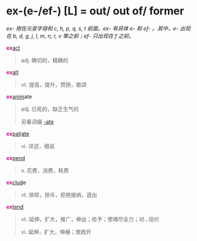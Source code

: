 # ex-(e-/ef-) [L] = out/ out of/ former

*ex- 用在元音字母和 c, h, p, q, s, t 前面。ex- 有异体 e- 和 ef- 。其中，e- 出现在 b, d, g, j, l, m, n, r, v 等之前；ef- 只出现在 f 之前。*

<b style="color: #C71585;">ex</b>[act](_act_.md)
> adj. 确切的，精确的

<b style="color: #C71585;">ex</b>[alt](_alt_.md)
> vt. 提高，提升，赞扬，歌颂

<b style="color: #C71585;">ex</b>[anim](_anim_.md)ate
> adj. 已死的，缺乏生气的
>
> 另看词缀 [-ate](-ate.md)

<b style="color: #C71585;">ex</b>[pat](_pat_.1.md)i[ate](-ate.md)
> vi. 详述，细说

<b style="color: #C71585;">ex</b>[pend](_pend_.md)
> v. 花费，消费，耗费

<b style="color: #C71585;">ex</b>[clud](_clud_.md)e
> vt. 排除，排斥，拒绝接纳，逐出

<b style="color: #C71585;">ex</b>[tend](_tend_.md)
> vt. 延伸，扩大，推广，伸出；给予；使竭尽全力；对…估价
>
> vi. 延伸，扩大，伸展；使疏开
